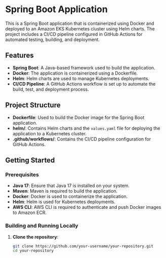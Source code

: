 # Spring Boot Application

This is a Spring Boot application that is containerized using Docker and deployed to an Amazon EKS Kubernetes cluster using Helm charts. The project includes a CI/CD pipeline configured in GitHub Actions for automated testing, building, and deployment.

## Features

- **Spring Boot**: A Java-based framework used to build the application.
- **Docker**: The application is containerized using a Dockerfile.
- **Helm**: Helm charts are used to manage Kubernetes deployments.
- **CI/CD Pipeline**: A GitHub Actions workflow is set up to automate the build, test, and deployment process.

## Project Structure

- **Dockerfile**: Used to build the Docker image for the Spring Boot application.
- **helm/**: Contains Helm charts and the `values.yaml` file for deploying the application to a Kubernetes cluster.
- **.github/workflows/**: Contains the CI/CD pipeline configuration for GitHub Actions.

## Getting Started

### Prerequisites

- **Java 17**: Ensure that Java 17 is installed on your system.
- **Maven**: Maven is required to build the application.
- **Docker**: Docker is used to containerize the application.
- **Helm**: Helm is used for Kubernetes deployments.
- **AWS CLI**: AWS CLI is required to authenticate and push Docker images to Amazon ECR.

### Building and Running Locally

1. **Clone the repository**:
   ```sh
   git clone https://github.com/your-username/your-repository.git
   cd your-repository